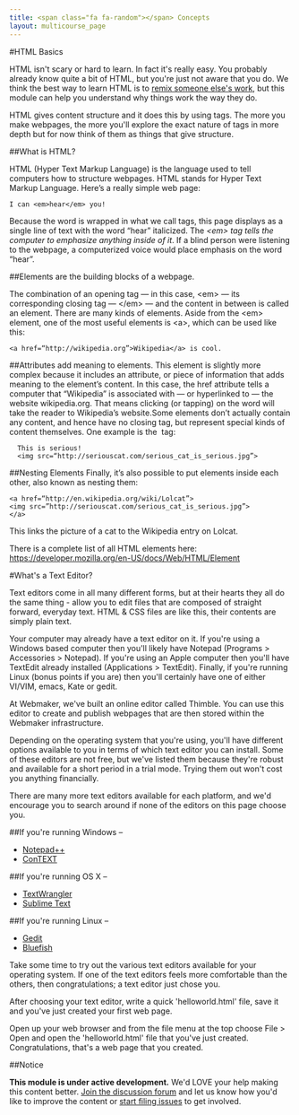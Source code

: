 ```yaml
---
title: <span class="fa fa-random"></span> Concepts
layout: multicourse_page
---
```


#HTML Basics

HTML isn't scary or hard to learn. In fact it's really easy. You probably already know quite a bit of HTML, but you're just not aware that you do. We think the best way to learn HTML is to [remix someone else's work](https://webmaker.org/en-US/gallery), but this module can help you understand why things work the way they do.

HTML gives content structure and it does this by using tags. The more you make webpages, the more you'll explore the exact nature of tags in more depth but for now think of them as things that give structure.

##What is HTML?

HTML (Hyper Text Markup Language) is the language used to tell computers how to structure webpages. HTML stands for Hyper Text Markup Language. Here’s a really simple web page:

	I can <em>hear</em> you!

Because the word is wrapped in what we call tags, this page displays as a single line of text with the word “hear” italicized. The *&lt;em&gt; tag tells the computer to emphasize anything inside of it*. If a blind person were listening to the webpage, a computerized voice would place emphasis on the word “hear”.
 
##Elements are the building blocks of a webpage.

The combination of an opening tag — in this case, &lt;em&gt; — its corresponding closing tag — &lt;/em&gt; — and the content in between is called an element. There are many kinds of elements. Aside from the &lt;em&gt; element, one of the most useful elements is &lt;a&gt;, which can be used like this:

	<a href=“http://wikipedia.org”>Wikipedia</a> is cool.

##Attributes add meaning to elements.
This element is slightly more complex because it includes an attribute, or piece of information that adds meaning to the element’s content. In this case, the href attribute tells a computer that “Wikipedia” is associated with — or hyperlinked to — the website wikipedia.org. That means clicking (or tapping) on the word will take the reader to Wikipedia’s website.Some elements don’t actually contain any content, and hence have no closing tag, but represent special kinds of content themselves. One example is the <img> tag:

	  This is serious!
	  <img src=“http://seriouscat.com/serious_cat_is_serious.jpg”>

##Nesting Elements
Finally, it’s also possible to put elements inside each other, also known as nesting them:

	<a href=“http://en.wikipedia.org/wiki/Lolcat”>
	<img src=”http://seriouscat.com/serious_cat_is_serious.jpg”>
	</a>

This links the picture of a cat to the Wikipedia entry on Lolcat.

There is a complete list of all HTML elements here: <a href="https://developer.mozilla.org/en-US/docs/Web/HTML/Element">https://developer.mozilla.org/en-US/docs/Web/HTML/Element</a>

#What's a Text Editor?

Text editors come in all many different forms, but at their hearts they all do the same thing - allow you to edit files that are composed of straight forward, everyday text. HTML & CSS files are like this, their contents are simply plain text.

Your computer may already have a text editor on it. If you're using a Windows based computer then you'll likely have Notepad (Programs > Accessories > Notepad). If you're using an Apple computer then you'll have TextEdit already installed (Applications > TextEdit). Finally, if you're running Linux (bonus points if you are) then you'll certainly have one of either VI/VIM, emacs, Kate or gedit. 

At Webmaker, we've built an online editor called Thimble. You can use this editor to create and publish webpages that are then stored within the Webmaker infrastructure.

Depending on the operating system that you're using, you'll have different options available to you in terms of which text editor you can install. Some of these editors are not free, but we've listed them because they're robust and available for a short period in a trial mode. Trying them out won't cost you anything financially.

There are many more text editors available for each platform, and we'd encourage you to search around if none of the editors on this page choose you.

##If you're running Windows –
* <a href="http://notepad-plus-plus.org/download/v6.6.7.html">Notepad++</a> 
* <a href="http://www.contexteditor.org/index.php">ConTEXT</a>

##If you're running OS X –
* <a href="http://www.barebones.com/products/textwrangler/download.html">TextWrangler</a>
* <a href="http://www.sublimetext.com/">Sublime Text</a>

##If you're running Linux –
* <a href="http://gedit.en.softonic.com/#">Gedit</a>
* <a href="http://bluefish.openoffice.nl/download.html">Bluefish</a>

Take some time to try out the various text editors available for your operating system. If one of the text editors feels more comfortable than the others, then congratulations; a text editor just chose you.

After choosing your text editor, write a quick 'helloworld.html' file, save it and you've just created your first web page. 

Open up your web browser and from the file menu at the top choose File > Open and open the 'helloworld.html' file that you've just created. Congratulations, that's a web page that you created.

##Notice
<div class="alert alert-info">
<strong>This module is under active development.</strong> We'd LOVE your help making this content better. <a href="http://discourse.webmakerprototypes.org/category/training/connecting">Join the discussion forum</a> and let us know how you'd like to improve the content or <a href="https://github.com/mozilla/school-of-webmaking/issues">start filing issues</a> to get involved.
</div>
